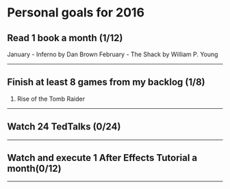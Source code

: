# Personal goals for 2016

## Read 1 book a month (1/12)
January - Inferno by Dan Brown
February - The Shack by William P. Young

-------------------

## Finish at least 8 games from my backlog (1/8)
1. Rise of the Tomb Raider

-------------------

## Watch 24 TedTalks (0/24)

-------------------

## Watch and execute 1 After Effects Tutorial a month(0/12)

-------------------

